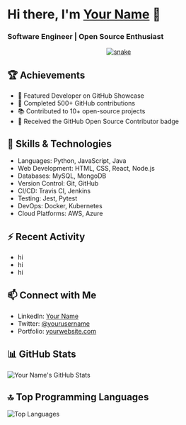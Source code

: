 <!-- Your name and headline -->
# Hi there, I'm [Your Name](https://github.com/VarunCypherV) 👋
### Software Engineer | Open Source Enthusiast

<!-- Dynamic GitHub contribution graph -->

<div align="center">
  <a href="https://1999azzar.github.io/VarunCypherV/">
  <img  src="https://github.com/VarunCypherV/VarunCypherV/blob/main/resources/img/grid-snake.svg"
       alt="snake" /></a>
</div>

<!-- Your achievements -->
## 🏆 Achievements
- 🌟 Featured Developer on GitHub Showcase
- 🚀 Completed 500+ GitHub contributions
- 📚 Contributed to 10+ open-source projects
- 🏅 Received the GitHub Open Source Contributor badge

<!-- Skills and Technologies -->
## 💼 Skills & Technologies
- Languages: Python, JavaScript, Java
- Web Development: HTML, CSS, React, Node.js
- Databases: MySQL, MongoDB
- Version Control: Git, GitHub
- CI/CD: Travis CI, Jenkins
- Testing: Jest, Pytest
- DevOps: Docker, Kubernetes
- Cloud Platforms: AWS, Azure

<!-- Recent activity -->
## ⚡ Recent Activity
<!-- Add recent activity from GitHub -->
- hi
- hi
- hi

<!-- Connect with me -->
## 📫 Connect with Me
- LinkedIn: [Your Name](https://www.linkedin.com/in/yourname)
- Twitter: [@yourusername](https://twitter.com/yourusername)
- Portfolio: [yourwebsite.com](https://yourwebsite.com)

<!-- GitHub Stats -->
## 📊 GitHub Stats
![Your Name's GitHub Stats](https://github-readme-stats.vercel.app/api?username=VarunCypherV&show_icons=true&theme=tokyonight)

<!-- Top Programming Languages -->
## 🔝 Top Programming Languages
![Top Languages](https://github-readme-stats.vercel.app/api/top-langs/?username=VarunCypherV&layout=compact&theme=radical)
